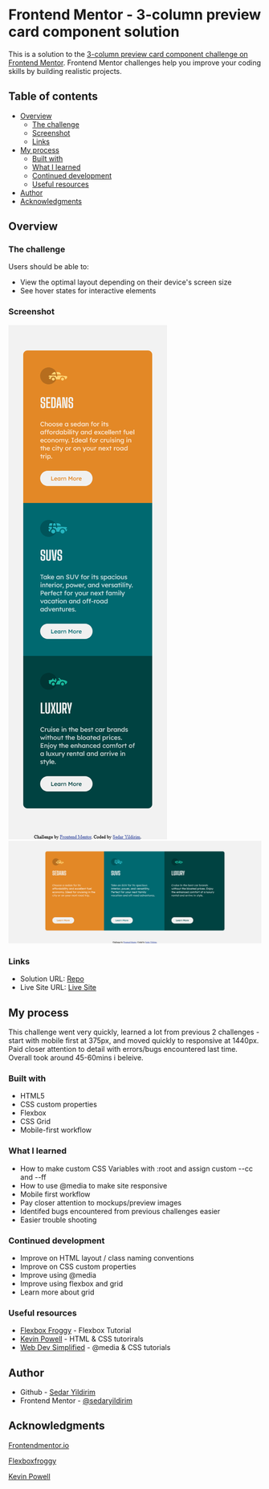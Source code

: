 # Frontend Mentor - 3-column preview card component solution

This is a solution to the [3-column preview card component challenge on Frontend Mentor](https://www.frontendmentor.io/challenges/3column-preview-card-component-pH92eAR2-). Frontend Mentor challenges help you improve your coding skills by building realistic projects. 

## Table of contents

- [Overview](#overview)
  - [The challenge](#the-challenge)
  - [Screenshot](#screenshot)
  - [Links](#links)
- [My process](#my-process)
  - [Built with](#built-with)
  - [What I learned](#what-i-learned)
  - [Continued development](#continued-development)
  - [Useful resources](#useful-resources)
- [Author](#author)
- [Acknowledgments](#acknowledgments)

## Overview

### The challenge

Users should be able to:

- View the optimal layout depending on their device's screen size
- See hover states for interactive elements

### Screenshot

![](./images/mobile_ss.jpg)
![](./images/desktop_ss.jpg)

### Links

- Solution URL: [Repo](https://github.com/sedaryildirim/3-column-preview-card-component)
- Live Site URL: [Live Site](https://sedaryildirim.github.io/3-column-preview-card-component/)

## My process

This challenge went very quickly, learned a lot from previous 2 challenges - start with mobile first at 375px, and moved quickly to responsive at 1440px. Paid closer attention to detail with errors/bugs encountered last time. Overall took around 45-60mins i beleive.

### Built with

- HTML5
- CSS custom properties
- Flexbox
- CSS Grid
- Mobile-first workflow

### What I learned

- How to make custom CSS Variables with :root and assign custom --cc and --ff 
- How to use @media to make site responsive
- Mobile first workflow
- Pay closer attention to mockups/preview images
- Identifed bugs encountered from previous challenges easier
- Easier trouble shooting

### Continued development

- Improve on HTML layout / class naming conventions
- Improve on CSS custom properties
- Improve using @media
- Improve using flexbox and grid
- Learn more about grid

### Useful resources

- [Flexbox Froggy](https://flexboxfroggy.com/) - Flexbox Tutorial
- [Kevin Powell](https://www.youtube.com/KevinPowell) - HTML & CSS tutorirals
- [Web Dev Simplified](https://www.youtube.com/webdevsimplified) - @media & CSS tutorials

## Author

- Github - [Sedar Yildirim](https://github.com/sedaryildirim)
- Frontend Mentor - [@sedaryildirim](https://www.frontendmentor.io/profile/sedaryildirim)

## Acknowledgments

[Frontendmentor.io](https://www.frontendmentor.io/)

[Flexboxfroggy](https://flexboxfroggy.com/)

[Kevin Powell](https://www.youtube.com/KevinPowell)